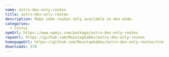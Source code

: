 ```yaml
---
name: astro-dev-only-routes
title: astro-dev-only-routes
description: Make some routes only available in dev mode.
categories:
  - css+ui
npmUrl: https://www.npmjs.com/package/astro-dev-only-routes
repoUrl: https://github.com/MoustaphaDev/astro-dev-only-routes
homepageUrl: https://github.com/MoustaphaDev/astro-dev-only-routes/tree/main/packages/integration/readme.md
downloads: 378
---
```

